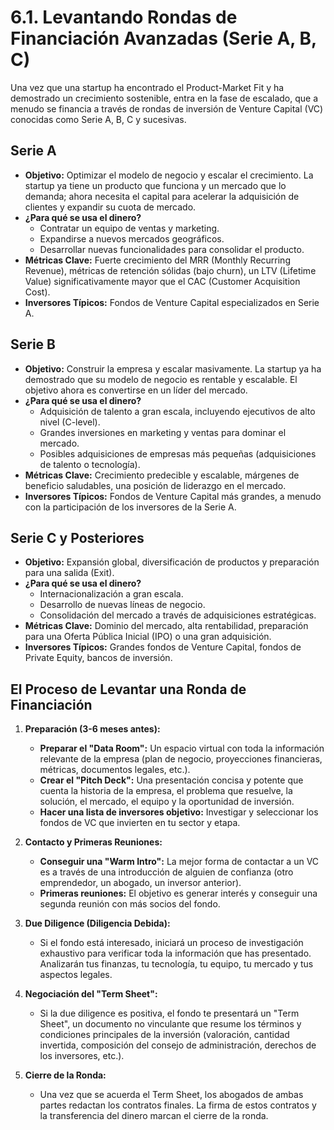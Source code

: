 # 6.1. Levantando Rondas de Financiación Avanzadas (Serie A, B, C)

Una vez que una startup ha encontrado el Product-Market Fit y ha demostrado un crecimiento sostenible, entra en la fase de escalado, que a menudo se financia a través de rondas de inversión de Venture Capital (VC) conocidas como Serie A, B, C y sucesivas.

## Serie A

*   **Objetivo:** Optimizar el modelo de negocio y escalar el crecimiento. La startup ya tiene un producto que funciona y un mercado que lo demanda; ahora necesita el capital para acelerar la adquisición de clientes y expandir su cuota de mercado.
*   **¿Para qué se usa el dinero?**
    *   Contratar un equipo de ventas y marketing.
    *   Expandirse a nuevos mercados geográficos.
    *   Desarrollar nuevas funcionalidades para consolidar el producto.
*   **Métricas Clave:** Fuerte crecimiento del MRR (Monthly Recurring Revenue), métricas de retención sólidas (bajo churn), un LTV (Lifetime Value) significativamente mayor que el CAC (Customer Acquisition Cost).
*   **Inversores Típicos:** Fondos de Venture Capital especializados en Serie A.

## Serie B

*   **Objetivo:** Construir la empresa y escalar masivamente. La startup ya ha demostrado que su modelo de negocio es rentable y escalable. El objetivo ahora es convertirse en un líder del mercado.
*   **¿Para qué se usa el dinero?**
    *   Adquisición de talento a gran escala, incluyendo ejecutivos de alto nivel (C-level).
    *   Grandes inversiones en marketing y ventas para dominar el mercado.
    *   Posibles adquisiciones de empresas más pequeñas (adquisiciones de talento o tecnología).
*   **Métricas Clave:** Crecimiento predecible y escalable, márgenes de beneficio saludables, una posición de liderazgo en el mercado.
*   **Inversores Típicos:** Fondos de Venture Capital más grandes, a menudo con la participación de los inversores de la Serie A.

## Serie C y Posteriores

*   **Objetivo:** Expansión global, diversificación de productos y preparación para una salida (Exit).
*   **¿Para qué se usa el dinero?**
    *   Internacionalización a gran escala.
    *   Desarrollo de nuevas líneas de negocio.
    *   Consolidación del mercado a través de adquisiciones estratégicas.
*   **Métricas Clave:** Dominio del mercado, alta rentabilidad, preparación para una Oferta Pública Inicial (IPO) o una gran adquisición.
*   **Inversores Típicos:** Grandes fondos de Venture Capital, fondos de Private Equity, bancos de inversión.

## El Proceso de Levantar una Ronda de Financiación

1.  **Preparación (3-6 meses antes):**
    *   **Preparar el "Data Room":** Un espacio virtual con toda la información relevante de la empresa (plan de negocio, proyecciones financieras, métricas, documentos legales, etc.).
    *   **Crear el "Pitch Deck":** Una presentación concisa y potente que cuenta la historia de la empresa, el problema que resuelve, la solución, el mercado, el equipo y la oportunidad de inversión.
    *   **Hacer una lista de inversores objetivo:** Investigar y seleccionar los fondos de VC que invierten en tu sector y etapa.

2.  **Contacto y Primeras Reuniones:**
    *   **Conseguir una "Warm Intro":** La mejor forma de contactar a un VC es a través de una introducción de alguien de confianza (otro emprendedor, un abogado, un inversor anterior).
    *   **Primeras reuniones:** El objetivo es generar interés y conseguir una segunda reunión con más socios del fondo.

3.  **Due Diligence (Diligencia Debida):**
    *   Si el fondo está interesado, iniciará un proceso de investigación exhaustivo para verificar toda la información que has presentado. Analizarán tus finanzas, tu tecnología, tu equipo, tu mercado y tus aspectos legales.

4.  **Negociación del "Term Sheet":**
    *   Si la due diligence es positiva, el fondo te presentará un "Term Sheet", un documento no vinculante que resume los términos y condiciones principales de la inversión (valoración, cantidad invertida, composición del consejo de administración, derechos de los inversores, etc.).

5.  **Cierre de la Ronda:**
    *   Una vez que se acuerda el Term Sheet, los abogados de ambas partes redactan los contratos finales. La firma de estos contratos y la transferencia del dinero marcan el cierre de la ronda.